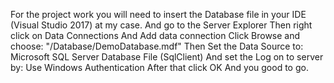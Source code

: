 For the project work you will need to insert the Database file in your IDE (Visual Studio 2017) at my case.
And go to the Server Explorer 
Then right click on Data Connections
And Add data connection
Click Browse and choose: "<my-project-path>/Database/DemoDatabase.mdf"
Then Set the Data Source to: Microsoft SQL Server Database File (SqlClient)
And set the Log on to server by: Use Windows Authentication
After that click OK
And you good to go.
